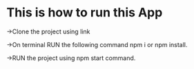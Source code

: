 # This is how to run this App

->Clone the project using link

->On terminal RUN the following command npm i or npm install.

->RUN the project using npm start command.
